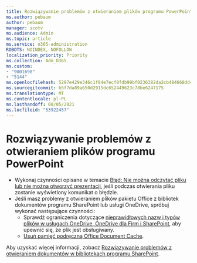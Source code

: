 ```yaml
---
title: Rozwiązywanie problemów z otwieraniem plików programu PowerPoint
ms.author: pebaum
author: pebaum
manager: scotv
ms.audience: Admin
ms.topic: article
ms.service: o365-administration
ROBOTS: NOINDEX, NOFOLLOW
localization_priority: Priority
ms.collection: Adm_O365
ms.custom:
- "9001698"
- "5144"
ms.openlocfilehash: 5297e429e346c1f84e7ecf8fdb99bf0236382da2cb484668dd4b560027736979
ms.sourcegitcommit: b5f7da89a650d2915dc652449623c78be6247175
ms.translationtype: MT
ms.contentlocale: pl-PL
ms.lasthandoff: 08/05/2021
ms.locfileid: "53922457"
---
```

# <a name="resolve-issues-opening-powerpoint-files"></a>Rozwiązywanie problemów z otwieraniem plików programu PowerPoint

- Wykonaj czynności opisane w temacie [Błąd: Nie można odczytać pliku lub nie można otworzyć prezentacji](https://support.office.com/article/Error-Can-t-read-file-or-Presentation-cannot-be-opened-7f2f31e2-d4dd-4c1f-9e27-ba6fadf92d44), jeśli podczas otwierania pliku zostanie wyświetlony komunikat o błędzie.
- Jeśli masz problemy z otwieraniem plików pakietu Office z bibliotek dokumentów programu SharePoint lub usługi OneDrive, spróbuj wykonać następujące czynności:
    - Sprawdź ograniczenia dotyczące [nieprawidłowych nazw i typów plików w usługach OneDrive, OneDrive dla Firm i SharePoint](https://support.office.com/article/64883a5d-228e-48f5-b3d2-eb39e07630fa), aby upewnić się, że plik jest obsługiwany.
    - [Usuń pamięć podręczną Office Document Cache](https://support.office.com/article/b1d3765e-d71b-4bb8-99ca-acd22c42995d).

Aby uzyskać więcej informacji, zobacz [Rozwiązywanie problemów z otwieraniem dokumentów w bibliotekach programu SharePoint](https://support.office.com/article/31329fa1-4ad0-47fc-95d8-bb0c5b12a536).
